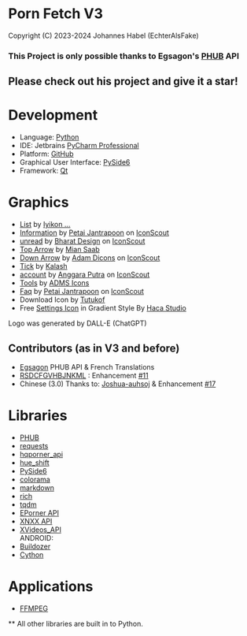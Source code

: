 # Porn Fetch V3

Copyright (C) 2023-2024 Johannes Habel (EchterAlsFake)


### This Project is only possible thanks to Egsagon's [PHUB](https://github.com/EchterAlsFake/PHUB) API

## Please check out his project and give it a star!

# Development

- Language: [Python](https://www.python.org/)
- IDE: Jetbrains [PyCharm Professional](https://www.jetbrains.com/pycharm/)
- Platform: [GitHub](https://github.com)
- Graphical User Interface: [PySide6](https://doc.qt.io/qtforpython-6/)
- Framework: [Qt](https://qt.io)


# Graphics

- <a href="https://iconscout.com/icons/list" class="text-underline font-size-sm" target="_blank">List</a> by <a href="https://iconscout.com/contributors/iyikon" class="text-underline font-size-sm" target="_blank">Iyikon ...</a>
- <a href="https://iconscout.com/icons/information" class="text-underline font-size-sm" target="_blank">Information</a> by <a href="https://iconscout.com/contributors/petai-jantrapoon" class="text-underline font-size-sm">Petai Jantrapoon</a> on <a href="https://iconscout.com" class="text-underline font-size-sm">IconScout</a>
- <a href="https://iconscout.com/icons/unread" class="text-underline font-size-sm" target="_blank">unread</a> by <a href="https://iconscout.com/contributors/bharat-icons" class="text-underline font-size-sm">Bharat Design</a> on <a href="https://iconscout.com" class="text-underline font-size-sm">IconScout</a>
- <a href="https://iconscout.com/icons/top-arrow" class="text-underline font-size-sm" target="_blank">Top Arrow</a> by <a href="https://iconscout.com/contributors/creative-studio" class="text-underline font-size-sm" target="_blank">Mian Saab</a>
- <a href="https://iconscout.com/icons/down-arrow" class="text-underline font-size-sm" target="_blank">Down Arrow</a> by <a href="https://iconscout.com/contributors/adamicons" class="text-underline font-size-sm">Adam Dicons</a> on <a href="https://iconscout.com" class="text-underline font-size-sm">IconScout</a>
- <a href="https://iconscout.com/icons/tick" class="text-underline font-size-sm" target="_blank">Tick</a> by <a href="https://iconscout.com/contributors/kolo-design" class="text-underline font-size-sm" target="_blank">Kalash</a>
- <a href="https://iconscout.com/icons/account" class="text-underline font-size-sm" target="_blank">account</a> by <a href="https://iconscout.com/contributors/anggaraputra" class="text-underline font-size-sm">Anggara Putra</a> on <a href="https://iconscout.com" class="text-underline font-size-sm">IconScout</a>
- <a href="https://iconscout.com/icons/tools" class="text-underline font-size-sm" target="_blank">Tools</a> by <a href="https://iconscout.com/contributors/adms-icon" class="text-underline font-size-sm" target="_blank">ADMS Icons</a>
- <a href="https://iconscout.com/icons/faq" class="text-underline font-size-sm" target="_blank">Faq</a> by <a href="https://iconscout.com/contributors/petai-jantrapoon" class="text-underline font-size-sm">Petai Jantrapoon</a> on <a href="https://iconscout.com" class="text-underline font-size-sm">IconScout</a>
- Download Icon by [Tutukof](https://iconscout.com/contributors/fersusart)
- Free [Settings Icon](https://iconscout.com/free-icon/settings-2856913) in Gradient Style
By [Haca Studio](https://iconscout.com/contributors/boosticon)


Logo was generated by DALL-E (ChatGPT)

## Contributors (as in V3 and before)

- [Egsagon](https://github.com/Egsagon) PHUB API & French Translations
- [RSDCFGVHBJNKML](https://github.com/RSDCFGVHBJNKML) : Enhancement [#11](https://github.com/EchterAlsFake/Porn_Fetch/issues/11)
- Chinese (3.0) Thanks to: [Joshua-auhsoj](https://github.com/Joshua-auhsoj) & Enhancement [#17](https://github.com/EchterAlsFake/Porn_Fetch/issues/17)

# Libraries

- [PHUB](https://github.com/EchterAlsFake/PHUB)
- [requests](https://github.com/psf/requests)
- [hqporner_api](https://github.com/EchterAlsFake/hqporner_api)
- [hue_shift](https://github.com/EchterAlsFake/hue_shift)
- [PySide6](https://doc.qt.io/qtforpython-6/)
- [colorama](https://github.com/tartley/colorama)
- [markdown](https://github.com/Python-Markdown/markdown)
- [rich](https://github.com/Textualize/rich)
- [tqdm](https://github.com/tqdm/tqdm)
- [EPorner API](https://github.com/EchterAlsFake/eporner_api)
- [XNXX API](https://github.com/EchterAlsFake/xnxx_api)
- [XVideos_API](https://github.com/EchterAlsFake/xvideos_api)
<br>ANDROID:
- [Buildozer](https://github.com/kivy/buildozer)
- [Cython](https://github.com/cython/cython)

# Applications

- [FFMPEG](https://ffmpeg.org/) 

** All other libraries are built in to Python.
